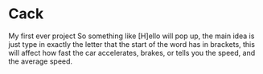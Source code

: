 # Cack
My first ever project
So something like [H]ello will pop up, the main idea is just type in exactly the letter that the start of the word has in brackets, this will affect how fast the car accelerates, 
brakes, or tells you the speed, and the average speed.
